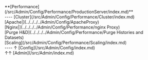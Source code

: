 <div class='linkbox'>
**[Performance](/src/Admin/Config/Performance/ProductionServer/index.md)**<br />
----
[Cluster](/src/Admin/Config/Performance/Cluster/index.md)<br />
[Apache|](../../../../Admin/Config/ApacheProxy)<br />
[Nginx|](../../../../Admin/Config/Performance/nginx Proxy)<br />
[Purge H&D](../../../../Admin/Config/Performance/Purge Histories and Datasets)<br />
[Scaling](/src/Admin/Config/Performance/Scaling/index.md)<br />
----
&uarr; [Config](/src/Admin/Config/index.md)<br />
&uarr;&uarr; [Admin](/src/Admin/index.md)<br />
</div>
